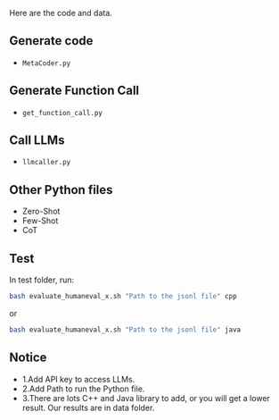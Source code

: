 Here are the code and data.

## Generate code
- `MetaCoder.py`

## Generate Function Call
- `get_function_call.py`

## Call LLMs
- `llmcaller.py`

## Other Python files
- Zero-Shot
- Few-Shot
- CoT

## Test
In test folder, run:
```bash
bash evaluate_humaneval_x.sh "Path to the jsonl file" cpp
```
or
```bash
bash evaluate_humaneval_x.sh "Path to the jsonl file" java
```

## Notice
- 1.Add API key to access LLMs.
- 2.Add Path to run the Python file.
- 3.There are lots C++ and Java library to add, or you will get a lower result. Our results are in data folder.
